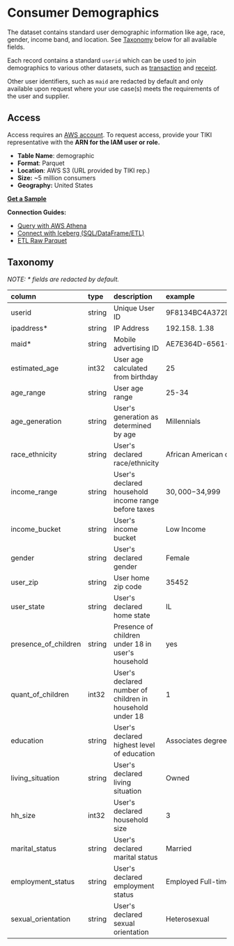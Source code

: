 # Consumer Demographics

The dataset contains standard user demographic information like age, race, gender, income band, and location. See [Taxonomy](#taxonomy) below for all available fields.

Each record contains a standard `userid` which can be used to join demographics to various other datasets, such as [transaction](transaction.md) and [receipt](receipt.md).

Other user identifiers, such as `maid` are redacted by default and only available upon request where your use case(s) meets the requirements of the user and supplier.

## Access
Access requires an [AWS account](https://aws.amazon.com). To request access, provide your TIKI representative with the **ARN for the IAM user or role.**

- **Table Name**: demographic
- **Format**: Parquet
- **Location**: AWS S3 (URL provided by TIKI rep.)
- **Size:** ~5 million consumers
- **Geography:** United States

**[Get a Sample](sample/README.md)**

**Connection Guides:**
- [Query with AWS Athena](guide/query.md)
- [Connect with Iceberg (SQL/DataFrame/ETL)](guide/iceberg.md)
- [ETL Raw Parquet](guide/raw.md)

## Taxonomy
_NOTE: * fields are redacted by default._

| column                | type   | description                                               | example                                  |
|:----------------------|:-------|:----------------------------------------------------------|:-----------------------------------------|
| userid	               | string | Unique User ID	                                           | 9F8134BC4A372DDEE0A9E41D20FBC061B6084468 |
| ipaddress*	           | string | IP Address	                                               | 192.158. 1.38                            |
| maid*	                | string | Mobile advertising ID	                                    | AE7E364D-6561-471C-830D-94523BFBC94Z     |
| estimated_age	        | int32  | User age calculated from birthday	                        | 25                                       |
| age_range	            | string | User age range	                                           | 25-34                                    |
| age_generation	       | string | User's generation as determined by age	                   | Millennials                              |
| race_ethnicity	       | string | User's declared race/ethnicity	                           | African American or Black                |
| income_range	         | string | User's declared household income range before taxes	      | $30,000-$34,999                          |
| income_bucket	        | string | User's income bucket	                                     | Low Income                               |
| gender	               | string | User's declared gender	                                   | Female                                   |
| user_zip	             | string | User home zip code	                                       | 35452                                    |
| user_state	           | string | User's declared home state	                               | IL                                       |
| presence_of_children	 | string | Presence of children under 18 in user's household	        | yes                                      |
| quant_of_children	    | int32  | User's declared number of children in household under 18	 | 1                                        |
| education	            | string | User's declared highest level of education	               | Associates degree                        |
| living_situation	     | string | User's declared living situation	                         | Owned                                    |
| hh_size	              | int32  | User's declared household size	                           | 3                                        |
| marital_status	       | string | User's declared marital status	                           | Married                                  |
| employment_status	    | string | User's declared employment status	                        | Employed Full-time                       |
| sexual_orientation	   | string | User's declared sexual orientation	                       | Heterosexual                             |
